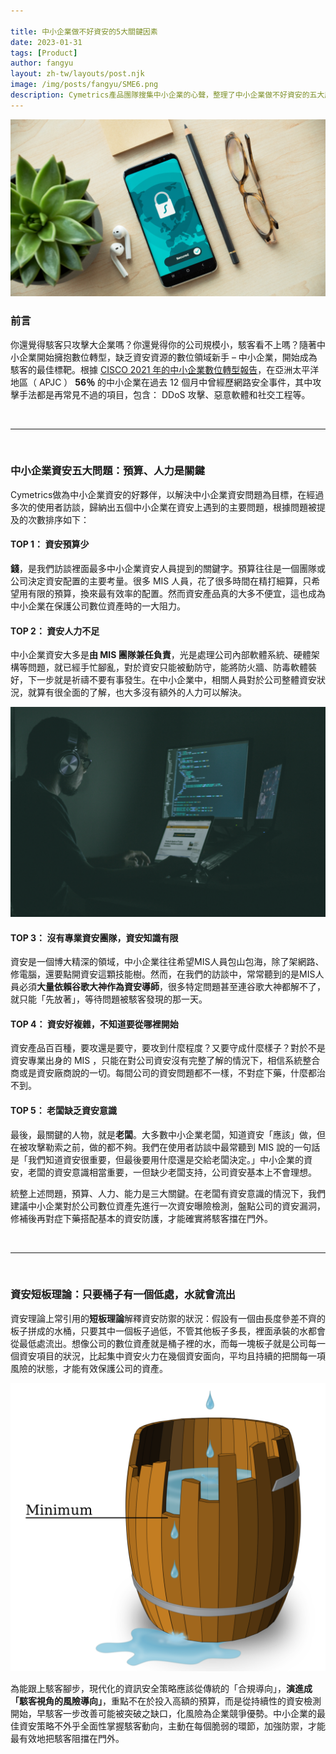 ```yaml
---

title: 中小企業做不好資安的5大關鍵因素 
date: 2023-01-31
tags: [Product]
author: fangyu
layout: zh-tw/layouts/post.njk 
image: /img/posts/fangyu/SME6.png
description: Cymetrics產品團隊搜集中小企業的心聲，整理了中小企業做不好資安的五大原因，以及我們的解決提案。
---
```




![Alt text](/img/posts/fangyu/SME6.jpg)



### **前言**

你還覺得駭客只攻擊大企業嗎？你還覺得你的公司規模小，駭客看不上嗎？<!-- summary -->隨著中小企業開始擁抱數位轉型，缺乏資安資源的數位領域新手 – 中小企業，開始成為駭客的最佳標靶。根據 [CISCO 2021 年的中小企業數位轉型報告](https://www.cisco.com/c/dam/global/en_sg/products/security/meet-max-report-2021/assets/data/cybersecurity-for-smbs-asia-pacific-businesses-prepare-for-digital-defense.pdf)，在亞洲太平洋地區（ APJC ） **56％** 的中小企業在過去 12 個月中曾經歷網路安全事件，其中攻擊手法都是再常見不過的項目，包含： DDoS 攻擊、惡意軟體和社交工程等。<!-- summary -->

<br>

---

<br>


### **中小企業資安五大問題：預算、人力是關鍵**

Cymetrics做為中小企業資安的好夥伴，以解決中小企業資安問題為目標，在經過多次的使用者訪談，歸納出五個中小企業在資安上遇到的主要問題，根據問題被提及的次數排序如下：


#### **TOP 1： 資安預算少**
**錢**，是我們訪談裡面最多中小企業資安人員提到的關鍵字。預算往往是一個團隊或公司決定資安配置的主要考量。很多 MIS 人員，花了很多時間在精打細算，只希望用有限的預算，換來最有效率的配置。然而資安產品真的大多不便宜，這也成為中小企業在保護公司數位資產時的一大阻力。

#### **TOP 2： 資安人力不足**
中小企業資安大多是**由 MIS 團隊兼任負責**，光是處理公司內部軟體系統、硬體架構等問題，就已經手忙腳亂，對於資安只能被動防守，能將防火牆、防毒軟體裝好，下一步就是祈禱不要有事發生。在中小企業中，相關人員對於公司整體資安狀況，就算有很全面的了解，也大多沒有額外的人力可以解決。

![Alt text](/img/posts/fangyu/SME5.jpg)


#### **TOP 3： 沒有專業資安團隊，資安知識有限**
資安是一個博大精深的領域，中小企業往往希望MIS人員包山包海，除了架網路、修電腦，還要點開資安這顆技能樹。然而，在我們的訪談中，常常聽到的是MIS人員必須**大量依賴谷歌大神作為資安導師**，很多特定問題甚至連谷歌大神都解不了，就只能「先放著」，等待問題被駭客發現的那一天。

#### **TOP 4： 資安好複雜，不知道要從哪裡開始**
資安產品百百種，要攻還是要守，要攻到什麼程度？又要守成什麼樣子？對於不是資安專業出身的 MIS ，只能在對公司資安沒有完整了解的情況下，相信系統整合商或是資安廠商說的一切。每間公司的資安問題都不一樣，不對症下藥，什麼都治不到。

#### **TOP 5： 老闆缺乏資安意識**
最後，最關鍵的人物，就是**老闆**。大多數中小企業老闆，知道資安「應該」做，但在被攻擊勒索之前，做的都不夠。我們在使用者訪談中最常聽到 MIS 說的一句話是「我們知道資安很重要，但最後要用什麼還是交給老闆決定。」中小企業的資安，老闆的資安意識相當重要，一但缺少老闆支持，公司資安基本上不會理想。


統整上述問題，預算、人力、能力是三大關鍵。在老闆有資安意識的情況下，我們建議中小企業對於公司數位資產先進行一次資安曝險檢測，盤點公司的資安漏洞，修補後再對症下藥搭配基本的資安防護，才能確實將駭客擋在門外。

<br>

---

<br>


### **資安短板理論：只要桶子有一個低處，水就會流出**

資安理論上常引用的**短板理論**解釋資安防禦的狀況：假設有一個由長度參差不齊的板子拼成的水桶，只要其中一個板子過低，不管其他板子多長，裡面承裝的水都會從最低處流出。想像公司的數位資產就是桶子裡的水，而每一塊板子就是公司每一個資安項目的狀況，比起集中資安火力在幾個資安面向，平均且持續的把關每一項風險的狀態，才能有效保護公司的資產。

![Alt text](/img/posts/fangyu/SME3.png)


為能跟上駭客腳步，現代化的資訊安全策略應該從傳統的「合規導向」，**演進成「駭客視角的風險導向」**，重點不在於投入高額的預算，而是從持續性的資安檢測開始，早駭客一步改善可能被突破之缺口，化風險為企業競爭優勢。中小企業的最佳資安策略不外乎全面性掌握駭客動向，主動在每個脆弱的環節，加強防禦，才能最有效地把駭客阻擋在門外。
